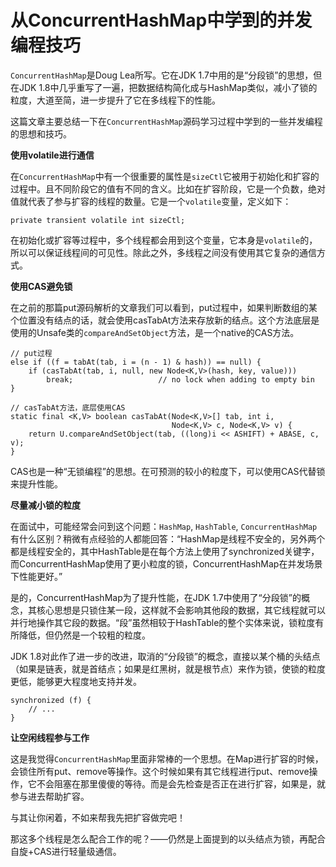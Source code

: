 # 从ConcurrentHashMap中学到的并发编程技巧

`ConcurrentHashMap`是Doug Lea所写。它在JDK 1.7中用的是“分段锁”的思想，但在JDK 1.8中几乎重写了一遍，把数据结构简化成与HashMap类似，减小了锁的粒度，大道至简，进一步提升了它在多线程下的性能。

这篇文章主要总结一下在`ConcurrentHashMap`源码学习过程中学到的一些并发编程的思想和技巧。

**使用volatile进行通信**

在`ConcurrentHashMap`中有一个很重要的属性是`sizeCtl`它被用于初始化和扩容的过程中。且不同阶段它的值有不同的含义。比如在扩容阶段，它是一个负数，绝对值就代表了参与扩容的线程的数量。它是一个`volatile`变量，定义如下：

```
private transient volatile int sizeCtl;
```

在初始化或扩容等过程中，多个线程都会用到这个变量，它本身是`volatile`的，所以可以保证线程间的可见性。除此之外，多线程之间没有使用其它复杂的通信方式。

**使用CAS避免锁**

在之前的那篇put源码解析的文章我们可以看到，put过程中，如果判断数组的某个位置没有结点的话，就会使用casTabAt方法来存放新的结点。这个方法底层是使用的Unsafe类的`compareAndSetObject`方法，是一个native的CAS方法。

```
// put过程
else if ((f = tabAt(tab, i = (n - 1) & hash)) == null) {
    if (casTabAt(tab, i, null, new Node<K,V>(hash, key, value)))
        break;                   // no lock when adding to empty bin
}

// casTabAt方法，底层使用CAS
static final <K,V> boolean casTabAt(Node<K,V>[] tab, int i,
                                    Node<K,V> c, Node<K,V> v) {
    return U.compareAndSetObject(tab, ((long)i << ASHIFT) + ABASE, c, v);
}
```

CAS也是一种“无锁编程”的思想。在可预测的较小的粒度下，可以使用CAS代替锁来提升性能。

**尽量减小锁的粒度**

在面试中，可能经常会问到这个问题：`HashMap`, `HashTable`, `ConcurrentHashMap`有什么区别？稍微有点经验的人都能回答：“HashMap是线程不安全的，另外两个都是线程安全的，其中HashTable是在每个方法上使用了synchronized关键字，而ConcurrentHashMap使用了更小粒度的锁，ConcurrentHashMap在并发场景下性能更好。”

是的，ConcurrentHashMap为了提升性能，在JDK 1.7中使用了“分段锁”的概念，其核心思想是只锁住某一段，这样就不会影响其他段的数据，其它线程就可以并行地操作其它段的数据。“段”虽然相较于HashTable的整个实体来说，锁粒度有所降低，但仍然是一个较粗的粒度。

JDK 1.8对此作了进一步的改进，取消的“分段锁”的概念，直接以某个桶的头结点（如果是链表，就是首结点；如果是红黑树，就是根节点）来作为锁，使锁的粒度更低，能够更大程度地支持并发。

```
synchronized (f) {
    // ...
}
```

**让空闲线程参与工作**

这是我觉得`ConcurrentHashMap`里面非常棒的一个思想。在Map进行扩容的时候，会锁住所有put、remove等操作。这个时候如果有其它线程进行put、remove操作，它不会阻塞在那里傻傻的等待。而是会先检查是否正在进行扩容，如果是，就参与进去帮助扩容。

与其让你闲着，不如来帮我先把扩容做完吧！

那这多个线程是怎么配合工作的呢？——仍然是上面提到的以头结点为锁，再配合自旋+CAS进行轻量级通信。
